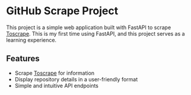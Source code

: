 # GitHub Scrape Project

This project is a simple web application built with FastAPI to scrape [Toscrape](https://books.toscrape.com/index.html). This is my first time using FastAPI, and this project serves as a learning experience.

## Features

- Scrape [Toscrape](https://books.toscrape.com/index.html) for information
- Display repository details in a user-friendly format
- Simple and intuitive API endpoints